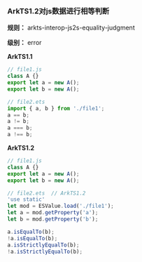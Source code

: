 ### ArkTS1.2对js数据进行相等判断

**规则：** arkts-interop-js2s-equality-judgment

**级别：** error

**ArkTS1.1**
```typescript
// file1.js
class A {}
export let a = new A();
export let b = new A();

// file2.ets
import { a, b } from './file1';
a == b;
a != b;
a === b;
a !== b;
```

**ArkTS1.2**
```typescript
// file1.js
class A {}
export let a = new A();
export let b = new A();

// file2.ets  // ArkTS1.2
'use static'
let mod = ESValue.load('./file1');
let a = mod.getProperty('a');
let b = mod.getProperty('b');

a.isEqualTo(b);
!a.isEqualTo(b);
a.isStrictlyEqualTo(b);
!a.isStrictlyEqualTo(b);
```
